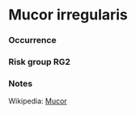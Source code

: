 <!-- TITLE: Mucor irregularis   -->

# Mucor irregularis  
### Occurrence

### Risk group RG2

### Notes


Wikipedia: [Mucor](https://en.wikipedia.org/wiki/Mucor)
